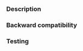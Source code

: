 ### Description

<!--
Summary of change.
Example: Add YOUR_CHAIN chain
-->

### Backward compatibility

<!--
Are these changes backward compatible? Note that additions are backwards compatible.

Yes/No
-->

### Testing

<!--
Have any new metadata configs and deployment addresses been used with any Hyperlane tooling, such as the CLI?
-->
